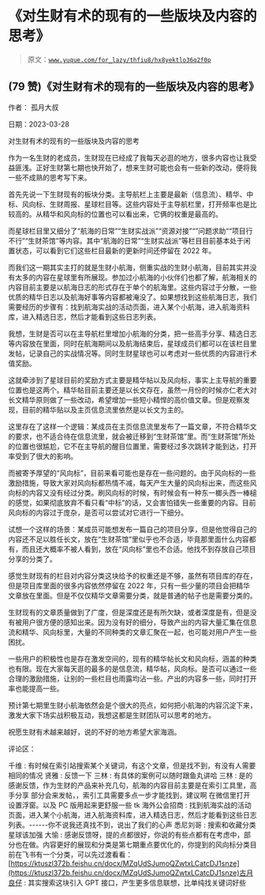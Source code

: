 # 《对生财有术的现有的一些版块及内容的思考》

> 原文：[`www.yuque.com/for_lazy/thfiu8/hx8yektlo36q2f0p`](https://www.yuque.com/for_lazy/thfiu8/hx8yektlo36q2f0p)



## (79 赞)《对生财有术的现有的一些版块及内容的思考》 

作者： 孤月大叔 

日期：2023-03-28 

对生财有术的现有的一些版块及内容的思考 

作为一名生财的老成员，生财现在已经成了我每天必逛的地方，很多内容也让我受益匪浅。正好生财第七期也快开始了，想来生财可能也会有一些新的改动，便将我一些不成熟的思考写下来。 

首先先说一下生财现有的板块分类。主导航栏上主要是最新（信息流）、精华、中标、风向标、生财周报、星球栏目等。这些内容处于主导航栏里，打开频率也是比较高的。从精华和风向标的位置也可以看出来，它俩的权重是最高的。 

而星球栏目里又细分了“航海的日常”“生财实战派”“资源对接”“”问题求助““项目行不行”“生财茶馆”等内容。其中“航海的日常”“生财实战派”等栏目目前基本处于闲置状态，可以看到它们这些栏目最新的更新时间还停留在 2022 年。 

而我们这一期其实主打的就是生财小航海，侧重实战的生财小航海，目前其实并没有太多的内容在星球里有所展现。参加过小航海的小伙伴们也都了解，航海相关的内容目前主要是以航海日志的形式存在于单个的航海里。这些内容过于分散，一些优质的精华日志以及航海好事等内容都被淹没了。如果想找到这些航海日志，我们需要经历的步骤有：找到航海实战的活动页面，进入某个小航海，进入航海资料库，进入精选日志，然后才能看到这些日志列表。 

我想，生财是否可以在主导航栏里增加小航海的分类，把一些高手分享、精选日志等内容放在里面，同时在航海期间以及航海结束后，星球成员们都可以在该栏目里发帖，记录自己的实战情况等。同时生财星球也可以考虑对一些优质的内容进行术值奖励。 

这就牵涉到了星球目前的奖励方式主要是精华帖以及风向标，事实上主导航的重要位置也是这两个。精华帖目前主要还是以长文存在，虽然一月份的时候亦仁老大对长文精华原则做了一些改动，希望增加一些短小精悍的高价值文章。但是观察发现，目前的精华贴以及主页信息流里依然是以长文为主的。 

这里存在了这样一个逻辑：某成员在主页信息流里发布了一篇文章，不符合精华文的要求，也不适合待在信息流里，就会被迁移到“生财茶馆”里。而“生财茶馆”所处的位置也很尴尬，它不在主导航的醒目位置里，需要经过多次跳转才能到达，打开率受到了很大的影响。 

而被寄予厚望的“风向标”，目前来看可能也是存在一些问题的。由于风向标的一些激励措施，导致大家对风向标都热情不减，每天产生大量的风向标出来，而这些风向标的内容又没有经过分类。刷风向标的时候，有时候会有一种东一榔头西一棒槌的感觉，如果彻底放弃不看只看“中标”的话，又会害怕错失一些重要的内容。目前风向标的内容过于庞杂，是否可以尝试对它进行一下细分。 

试想一个这样的场景：某成员可能想发布一篇自己的项目分享，但是他觉得自己的内容还不足以胜任长文，放在“生财茶馆”里似乎也不合适，毕竟那里面什么内容都有，而且还大概率不被人看到，放在“风向标”里也不合适。他找不到存放自己项目分享的分类了。 

感觉生财现有的栏目对内容分类这块给予的权重还是不够，虽然有项目库的存在，但是项目库里面的很多内容依然停留在 2022 年，只有一些少量的项目会把精华文章放在里面。但是不仅仅精华文章需要分类，就是普通的帖子也是需要分类的。 

生财现有的文章质量做到了广度，但是深度还是有所欠缺，或者深度是有，但是没有被用户很方便的感知出来。因为没有好的细分，导致产出的内容大量汇集在信息流和精华、风向标里，大量的不同种类的文章汇聚在一起，也可能对用户产生一些困扰。 

一些用户的积极性也是存在激发空间的，现有的精华帖长文和风向标，涵盖的种类也有限。现在大家每天逛的最多的是信息流，精华帖，风向标。是否可以通过一些合理的激励措施，让别的一些栏目也雨露均沾一些。产出的内容多一些，同时打开率也能提高一些。 

预计第七期里生财小航海依然会是个很大的亮点，如何把小航海的内容沉淀下来，激发大家下场实战积极互动，我想这都是生财团队可以思考的地方。 

祝愿生财有术越来越好，说的不好的地方希望大家海涵。 

评论区： 

千维 : 有时候在索引站搜索某个关键词，有这个文章，但是找不到，有没有人需要相同的情况 贤雅 : 反馈一下 三林 : 有具体的案例可以随时跟鱼丸讲哈 三林 : 是的 感谢反馈，作为生财的产品来补充几句，航海的内容目前主要是在索引工具里，高手分享 部分会来发帖，，索引工具需要多点一步才能找到，建议啊 在微信里打开设置浮窗。以及 PC 版用起来更舒服一些 tk 海外公会招商 : 找到航海实战的活动页面，进入某个小航海，进入航海资料库，进入精选日志，然后才能看到这些日志列表。------你不说我还真找不到，说出了我们的心声 悉尼刘哥 : 搜索和收藏分类星球该加强 大愉 : 感谢反馈呀，提的点都很好，你说的有些点都有在考虑中，部分也在做。内容更好的展现和分类是第七期重点要优化的，你提到的风向标分类目前在飞书有一个分类，可以先过渡看看：[https://ktuszl372b.feishu.cn/docx/MZqUdSJumoQZwtxLCatcDJ1snze](https://ktuszl372b.feishu.cn/docx/MZqUdSJumoQZwtxLCatcDJ1snze)古月良仔 : 其实搜索这块引入 GPT 接口，产生更多信息联想，比单纯找关键词好些